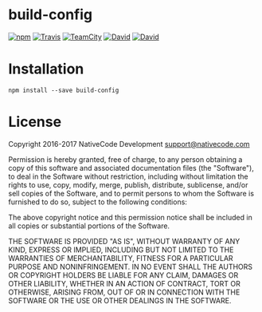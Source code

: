 # build-config

[![npm](https://img.shields.io/npm/v/build-config.svg?style=flat-square)](https://www.npmjs.com/package/build-config)
[![Travis](https://img.shields.io/travis/nativecode-dev/build-config.svg?style=flat-square&label=travis)](https://travis-ci.org/nativecode-dev/build-config)
[![TeamCity](https://img.shields.io/teamcity/https/build.nativecode.com/s/buildconfig_continuous.svg?style=flat-square&label=teamcity)](https://build.nativecode.com/viewType.html?buildTypeId=buildconfig_continuous&guest=1)
[![David](https://img.shields.io/david/nativecode-dev/build-config.svg?style=flat-square&label=deps)](https://www.npmjs.com/package/build-config)
[![David](https://img.shields.io/david/dev/nativecode-dev/build-config.svg?style=flat-square&label=devdeps)](https://www.npmjs.com/package/build-config)

# Installation
```
npm install --save build-config
```

# License
Copyright 2016-2017 NativeCode Development <support@nativecode.com>

Permission is hereby granted, free of charge, to any person obtaining a copy of this software and associated
documentation files (the "Software"), to deal in the Software without restriction, including without
limitation the rights to use, copy, modify, merge, publish, distribute, sublicense, and/or sell copies of the
Software, and to permit persons to whom the Software is furnished to do so, subject to the following
conditions:

The above copyright notice and this permission notice shall be included in all copies or substantial portions
of the Software.

THE SOFTWARE IS PROVIDED "AS IS", WITHOUT WARRANTY OF ANY KIND, EXPRESS OR IMPLIED, INCLUDING BUT NOT LIMITED
TO THE WARRANTIES OF MERCHANTABILITY, FITNESS FOR A PARTICULAR PURPOSE AND NONINFRINGEMENT. IN NO EVENT SHALL
THE AUTHORS OR COPYRIGHT HOLDERS BE LIABLE FOR ANY CLAIM, DAMAGES OR OTHER LIABILITY, WHETHER IN AN ACTION OF
CONTRACT, TORT OR OTHERWISE, ARISING FROM, OUT OF OR IN CONNECTION WITH THE SOFTWARE OR THE USE OR OTHER
DEALINGS IN THE SOFTWARE.
